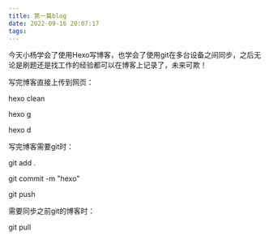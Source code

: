 ```yaml
---
title: 第一篇blog
date: 2022-09-16 20:07:17
tags:
---
```


今天小杨学会了使用Hexo写博客，也学会了使用git在多台设备之间同步，之后无论是刷题还是找工作的经验都可以在博客上记录了，未来可欺！


写完博客直接上传到网页：

hexo clean

hexo g

hexo d

写完博客需要git时：

git add .

git commit -m "hexo"

git push

需要同步之前git的博客时：

git pull
